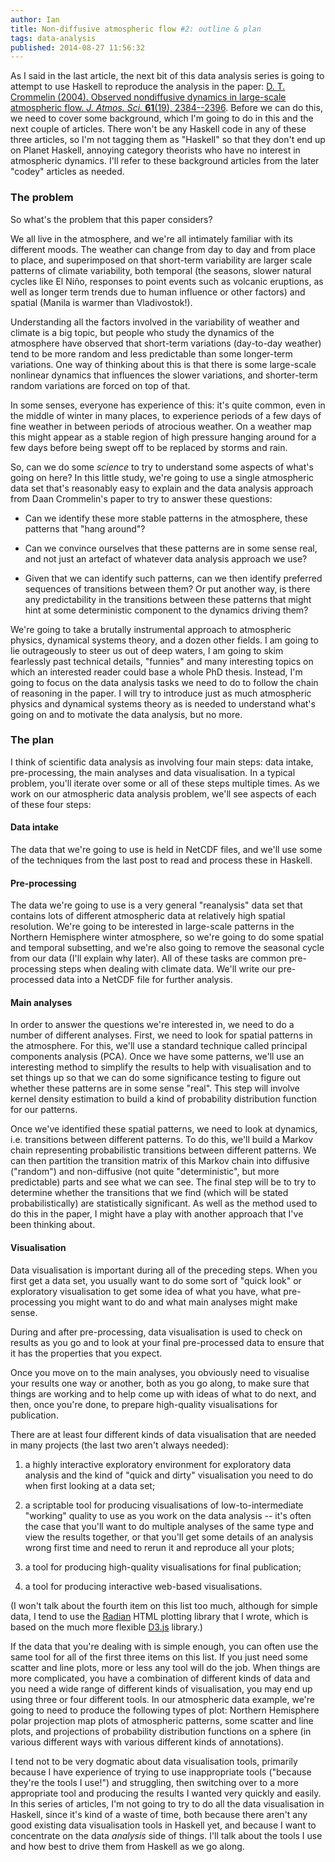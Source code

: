 ```yaml
---
author: Ian
title: Non-diffusive atmospheric flow #2: outline & plan
tags: data-analysis
published: 2014-08-27 11:56:32
---
```


As I said in the last article, the next bit of this data analysis
series is going to attempt to use Haskell to reproduce the analysis in
the paper:
[D. T. Crommelin (2004). Observed nondiffusive dynamics in large-scale atmospheric flow. *J. Atmos. Sci.* **61**(19), 2384--2396][crommelin].
Before we can do this, we need to cover some background, which I'm
going to do in this and the next couple of articles.  There won't be
any Haskell code in any of these three articles, so I'm not tagging
them as "Haskell" so that they don't end up on Planet Haskell,
annoying category theorists who have no interest in atmospheric
dynamics.  I'll refer to these background articles from the later
"codey" articles as needed.

<!--MORE-->

### The problem

So what's the problem that this paper considers?

We all live in the atmosphere, and we're all intimately familiar with
its different moods.  The weather can change from day to day and from
place to place, and superimposed on that short-term variability are
larger scale patterns of climate variability, both temporal (the
seasons, slower natural cycles like El Niño, responses to point events
such as volcanic eruptions, as well as longer term trends due to human
influence or other factors) and spatial (Manila is warmer than
Vladivostok!).

Understanding all the factors involved in the variability of weather
and climate is a big topic, but people who study the dynamics of the
atmosphere have observed that short-term variations (day-to-day
weather) tend to be more random and less predictable than some
longer-term variations.  One way of thinking about this is that there
is some large-scale nonlinear dynamics that influences the slower
variations, and shorter-term random variations are forced on top of
that.

In some senses, everyone has experience of this: it's quite common,
even in the middle of winter in many places, to experience periods of
a few days of fine weather in between periods of atrocious weather.
On a weather map this might appear as a stable region of high pressure
hanging around for a few days before being swept off to be replaced by
storms and rain.

So, can we do some *science* to try to understand some aspects of
what's going on here?  In this little study, we're going to use a
single atmospheric data set that's reasonably easy to explain and the
data analysis approach from Daan Crommelin's paper to try to answer
these questions:

 * Can we identify these more stable patterns in the atmosphere, these
   patterns that "hang around"?

 * Can we convince ourselves that these patterns are in some sense
   real, and not just an artefact of whatever data analysis approach
   we use?

 * Given that we can identify such patterns, can we then identify
   preferred sequences of transitions between them?  Or put another
   way, is there any predictability in the transitions between these
   patterns that might hint at some deterministic component to the
   dynamics driving them?

We're going to take a brutally instrumental approach to atmospheric
physics, dynamical systems theory, and a dozen other fields.  I am
going to lie outrageously to steer us out of deep waters, I am going
to skim fearlessly past technical details, "funnies" and many
interesting topics on which an interested reader could base a whole
PhD thesis.  Instead, I'm going to focus on the data analysis tasks we
need to do to follow the chain of reasoning in the paper.  I will try
to introduce just as much atmospheric physics and dynamical systems
theory as is needed to understand what's going on and to motivate the
data analysis, but no more.



### The plan

I think of scientific data analysis as involving four main steps: data
intake, pre-processing, the main analyses and data visualisation.  In
a typical problem, you'll iterate over some or all of these steps
multiple times.  As we work on our atmospheric data analysis problem,
we'll see aspects of each of these four steps:

#### Data intake

The data that we're going to use is held in NetCDF files, and we'll
use some of the techniques from the last post to read and process
these in Haskell.

#### Pre-processing

The data we're going to use is a very general "reanalysis" data set
that contains lots of different atmospheric data at relatively high
spatial resolution.  We're going to be interested in large-scale
patterns in the Northern Hemisphere winter atmosphere, so we're going
to do some spatial and temporal subsetting, and we're also going to
remove the seasonal cycle from our data (I'll explain why later).  All
of these tasks are common pre-processing steps when dealing with
climate data.  We'll write our pre-processed data into a NetCDF file
for further analysis.

#### Main analyses

In order to answer the questions we're interested in, we need to do a
number of different analyses.  First, we need to look for spatial
patterns in the atmosphere.  For this, we'll use a standard technique
called principal components analysis (PCA).  Once we have some
patterns, we'll use an interesting method to simplify the results to
help with visualisation and to set things up so that we can do some
significance testing to figure out whether these patterns are in some
sense "real".  This step will involve kernel density estimation to
build a kind of probability distribution function for our patterns.

Once we've identified these spatial patterns, we need to look at
dynamics, i.e. transitions between different patterns.  To do this,
we'll build a Markov chain representing probabilistic transitions
between different patterns.  We can then partition the transition
matrix of this Markov chain into diffusive ("random") and
non-diffusive (not quite "deterministic", but more predictable) parts
and see what we can see.  The final step will be to try to determine
whether the transitions that we find (which will be stated
probabilistically) are statistically significant.  As well as the
method used to do this in the paper, I might have a play with another
approach that I've been thinking about.

#### Visualisation

Data visualisation is important during all of the preceding steps.
When you first get a data set, you usually want to do some sort of
"quick look" or exploratory visualisation to get some idea of what you
have, what pre-processing you might want to do and what main analyses
might make sense.

During and after pre-processing, data visualisation is used to check
on results as you go and to look at your final pre-processed data to
ensure that it has the properties that you expect.

Once you move on to the main analyses, you obviously need to visualise
your results one way or another, both as you go along, to make sure
that things are working and to help come up with ideas of what to do
next, and then, once you're done, to prepare high-quality
visualisations for publication.

There are at least four different kinds of data visualisation that are
needed in many projects (the last two aren't always needed):

1. a highly interactive exploratory environment for exploratory data
   analysis and the kind of "quick and dirty" visualisation you need
   to do when first looking at a data set;

2. a scriptable tool for producing visualisations of
   low-to-intermediate "working" quality to use as you work on the
   data analysis -- it's often the case that you'll want to do
   multiple analyses of the same type and view the results together,
   or that you'll get some details of an analysis wrong first time and
   need to rerun it and reproduce all your plots;

3. a tool for producing high-quality visualisations for final
   publication;

4. a tool for producing interactive web-based visualisations.

(I won't talk about the fourth item on this list too much, although
for simple data, I tend to use the [Radian][radian] HTML plotting
library that I wrote, which is based on the much more flexible
[D3.js][d3js] library.)

If the data that you're dealing with is simple enough, you can often
use the same tool for all of the first three items on this list.  If
you just need some scatter and line plots, more or less any tool will
do the job.  When things are more complicated, you have a combination
of different kinds of data and you need a wide range of different
kinds of visualisation, you may end up using three or four different
tools.  In our atmospheric data example, we're going to need to
produce the following types of plot: Northern Hemisphere polar
projection map plots of atmospheric patterns, some scatter and line
plots, and projections of probability distribution functions on a
sphere (in various different ways with various different kinds of
annotations).

I tend not to be very dogmatic about data visualisation tools,
primarily because I have experience of trying to use inappropriate
tools ("because they're the tools I use!") and struggling, then
switching over to a more appropriate tool and producing the results I
wanted very quickly and easily.  In this series of articles, I'm not
going to try to do all the data visualisation in Haskell, since it's
kind of a waste of time, both because there aren't any good existing
data visualisation tools in Haskell yet, and because I want to
concentrate on the data *analysis* side of things.  I'll talk about
the tools I use and how best to drive them from Haskell as we go
along.


[crommelin]: http://journals.ametsoc.org/doi/full/10.1175/1520-0469%282004%29061%3C2384%3AONDILA%3E2.0.CO%3B2
[radian]: http://openbrainsrc.github.io/Radian/
[d3js]: http://d3js.org/